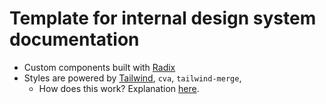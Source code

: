 # Template for internal design system documentation

- Custom components built with [Radix](https://www.radix-ui.com/)
- Styles are powered by [Tailwind](https://tailwindcss.com/), `cva`, `tailwind-merge`, 
    - How does this work? Explanation [here](https://x.com/matthewbf88/status/1717969284708929928?s=20).